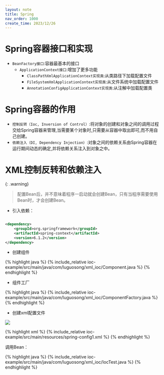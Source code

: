 ```yaml
---
layout: note
title: Spring
nav_order: 1000
create_time: 2023/12/26
---
```


# Spring容器接口和实现

- `BeanFactory接口`:容器最基本的接口
    - `ApplicationContext接口`:增加了更多功能
        - `ClassPathXmlApplicationContext实现类`:从类路径下加载配置文件
        - `FileSystemXmlApplicationContext实现类`:从文件系统中加载配置文件
        - `AnnotationConfigApplicationContext实现类`:从注解中加载配置类

# Spring容器的作用

- `控制反转（Ioc, Inversion of Control）`:将对象的创建和对象之间的调用过程交给Spring容器来管理,当需要某个对象时,只需要从容器中取出即可,而不用自己创建。
- `依赖注入（DI, Dependency Injection）`:对象之间的依赖关系由Spring容器在运行期间动态的确定,并将依赖关系注入到对象之中。

# XML控制反转和依赖注入

{: .warning}
> 配置Bean后，并不意味着程序一启动就会创建Bean，只有当程序需要使用Bean时，才会创建Bean。

- 引入依赖：

```xml

<dependency>
    <groupId>org.springframework</groupId>
    <artifactId>spring-context</artifactId>
    <version>6.1.2</version>
</dependency>
```

- 创建组件

{% highlight java %}
{% include_relative ioc-example/src/main/java/com/luguosong/xml_ioc/Component.java %}
{% endhighlight %}

- 组件工厂

{% highlight java %}
{% include_relative ioc-example/src/main/java/com/luguosong/xml_ioc/ComponentFactory.java %}
{% endhighlight %}

- 创建xml配置文件

![](https://cdn.jsdelivr.net/gh/luguosong/images@master/blog-img/202312271608652.png)

{% highlight xml %}
{% include_relative ioc-example/src/main/resources/spring-config1.xml %}
{% endhighlight %}

调用Bean：

{% highlight java %}
{% include_relative ioc-example/src/main/java/com/luguosong/xml_ioc/IocTest.java %}
{% endhighlight %}




